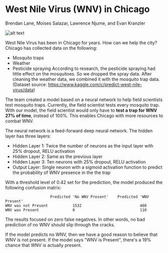 # West Nile Virus (WNV) in Chicago

Brendan Lane, Moises Salazar, Lawrence Njume, and Evan Kranzler

![alt text](https://images.medicinenet.com//images/slideshow/west-nile-virus-s1a-photo-of-tem-and-culex-mosquito.jpg "West Nile")

West Nile Virus has been in Chicago for years. How can we help the city? Chicago has collected data on the following:
* Mosquito traps
* Weather
* Pesticide spraying
According to research, the pesticide spraying had little effect on the mosquitoes. So we dropped the spray data. After cleaning the weather data, we combined it with the mosquito trap data.
(Dataset source: https://www.kaggle.com/c/predict-west-nile-virus/data)

The team created a model based on a neural network to help field scientists test mosquito traps. Currently, the field scientist tests every mosquito trap. With our model, the field scientist would only have to **test a trap for WNV 27% of time**, instead of 100%. This enables Chicago with more resources to combat WNV.

The neural network is a feed-forward deep neural network. The hidden layer has three layers:
* Hidden Layer 1: Twice the number of neurons as the input layer with 25% dropout, RELU activation
* Hidden Layer 2: Same as the previous layer
* Hidden Layer 3: Ten neurons  with 25% dropout, RELU activation
* Output Layer: Single neuron with a sigmoid activation function to predict the probability of WNV presence in the the trap

With a threshold level of 0.42 set for the prediction, the model produced the following confusion matrix:

                        Predicted 'No WNV Present'    Predicted 'WNV Present'
    WNV was not Present           1532                          460
    WNV was Present               0                             110

The results focused on zero false negatives. In other words, no bad prediction of no WNV should slip through the cracks.

If the model predicts no WNV, then we have a good reason to believe that WNV is not present. If the model says "WNV is Present", there's a 19% chance that WNV is actually present.
